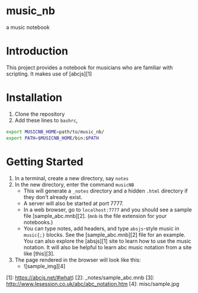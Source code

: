 # music_nb
a music notebook

# Introduction
This project provides a notebook for musicians who are familiar with scripting.
It makes use of [abcjs][1]


# Installation

1. Clone the repository
2. Add these lines to `bashrc`, 

```bash
export MUSICNB_HOME=path/to/music_nb/
export PATH=$MUSICNB_HOME/bin:$PATH
```

# Getting Started

1. In a terminal, create a new directory, say `notes`
2. In the new directory, enter the command `musicNB`
    - This will generate a `_notes` directory and a hidden `.html` directory
      if they don't already exist. 
    - A server will also be started at port 7777.
    - In a web browser, go to `localhost:7777` and you should see a sample file [sample_abc.mnb][2]. (`mnb` is the file extension for your notebooks.)
    - You can type notes, add headers, and type `absjs`-style music in `music{;}` blocks. See the [sample_abc.mnb][2] file for an example. You can also explore the [absjs][1] site to learn how to use the music notation. It will also be helpful to learn abc music notation from a site like [this][3].
3. The page rendered in the browser will look like this:
    - ![sample_img][4]


[1]: https://abcjs.net/#what)
[2]: _notes/sample_abc.mnb
[3]: http://www.lesession.co.uk/abc/abc_notation.htm
[4]: misc/sample.jpg

